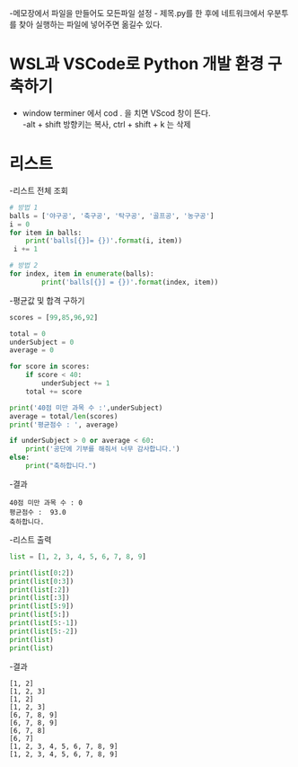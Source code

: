 -메모장에서 파일을 만들어도 모든파일 설정 - 제목.py를 한 후에 네트워크에서 우분투를 찾아 실행하는 파일에 넣어주면 옮길수 있다.

# WSL과 VSCode로 Python 개발 환경 구축하기
- window terminer 에서 cod . 을 치면 VScod 창이 뜬다.  
-alt + shift 방향키는 복사,  ctrl + shift + k 는 삭제 
# 리스트
-리스트 전체 조회
```python  VScode
# 방법 1
balls = ['야구공', '축구공', '탁구공', '골프공', '농구공']
i = 0
for item in balls:
    print('balls[{}]= {})'.format(i, item))
 i += 1

# 방법 2
for index, item in enumerate(balls):
        print('balls[{}] = {})'.format(index, item))
```
-평균값 및 합격 구하기 
```python
scores = [99,85,96,92]

total = 0
underSubject = 0
average = 0

for score in scores:
    if score < 40:
        underSubject += 1
    total += score

print('40점 미만 과목 수 :',underSubject)
average = total/len(scores)
print('평균점수 : ', average)

if underSubject > 0 or average < 60:
    print('공단에 기부를 해줘서 너무 감사합니다.')
else:
    print("축하합니다.")
```
-결과 
```
40점 미만 과목 수 : 0
평균점수 :  93.0
축하합니다.
```
-리스트 출력
```python
list = [1, 2, 3, 4, 5, 6, 7, 8, 9]

print(list[0:2])
print(list[0:3])
print(list[:2])
print(list[:3])
print(list[5:9])
print(list[5:])
print(list[5:-1])
print(list[5:-2])
print(list)
print(list)
```
-결과 
```
[1, 2]
[1, 2, 3]
[1, 2]
[1, 2, 3]
[6, 7, 8, 9]
[6, 7, 8, 9]
[6, 7, 8]
[6, 7]
[1, 2, 3, 4, 5, 6, 7, 8, 9]
[1, 2, 3, 4, 5, 6, 7, 8, 9]
```
